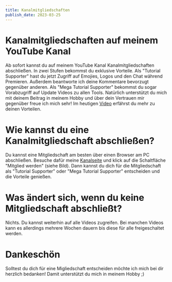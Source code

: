```yaml
---
title: Kanalmitgliedschaften
publish_date: 2023-03-25
---
```


# Kanalmitgliedschaften auf meinem YouTube Kanal

Ab sofort kannst du auf meinem YouTube Kanal Kanalmitgliedschaften abschließen. In zwei Stufen bekommst du exklusive Vorteile. Als "Tutorial Supporter" hast du jetzt Zugriff auf Emojies, Logos und den Chat während Premieren. Außerdem beantworte ich deine Kommentare bevorzugt gegenüber anderen. Als "Mega Tutorial Supporter" bekommst du sogar Vorabzugriff auf Update Videos zu allen Tools. Natürlich unterstützt du mich mit deinem Beitrag in meinem Hobby und über dein Vertrauen mir gegenüber freue ich mich sehr! Im heutigen [Video](https://youtu.be/ZLWu1m36Ty4) erfährst du mehr zu deinen Vorteilen.

# Wie kannst du eine Kanalmitgliedschaft abschließen?

Du kannst eine Mitgliedschaft am besten über einen Browser am PC abschließen. Besuche dafür meine [Kanalseite](https://www.youtube.com/@LeoOfficeTutorials) und klick auf die Schaltfläche "Mitglied werden" (siehe Bild). Dann kannst du dich für die Mitgliedschaft als "Tutorial Supporter" oder "Mega Tutorial Supporter" entscheiden und die Vorteile genießen.

# Was ändert sich, wenn du keine Mitgliedschaft abschließt?

Nichts. Du kannst weiterhin auf alle Videos zugreifen. Bei manchen Videos kann es allerdings mehrere Wochen dauern bis diese für alle freigeschaltet werden.

# Dankeschön

Solltest du dich für eine Migliedschaft entscheiden möchte ich mich bei dir herzlich bedanken! Damit unterstützt du mich in meinem Hobby ;)

